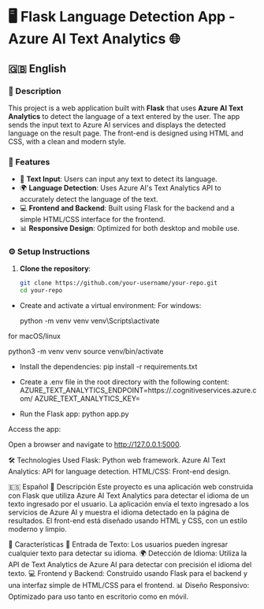 # 🖥️ Flask Language Detection App - Azure AI Text Analytics 🌐

## 🇬🇧 English

### 📖 Description

This project is a web application built with **Flask** that uses **Azure AI Text Analytics** to detect the language of a text entered by the user. The app sends the input text to Azure AI services and displays the detected language on the result page. The front-end is designed using HTML and CSS, with a clean and modern style.

### 🚀 Features

- 📝 **Text Input**: Users can input any text to detect its language.
- 🌍 **Language Detection**: Uses Azure AI's Text Analytics API to accurately detect the language of the text.
- 💻 **Frontend and Backend**: Built using Flask for the backend and a simple HTML/CSS interface for the frontend.
- 📊 **Responsive Design**: Optimized for both desktop and mobile use.
  
### ⚙️ Setup Instructions

1. **Clone the repository**:

   ```bash
   git clone https://github.com/your-username/your-repo.git
   cd your-repo

- Create and activate a virtual environment:
For windows:

   python -m venv venv
venv\Scripts\activate

for macOS/linux

python3 -m venv venv
source venv/bin/activate

- Install the dependencies:
pip install -r requirements.txt

- Create a .env file in the root directory with the following content:
AZURE_TEXT_ANALYTICS_ENDPOINT=https://<your-endpoint>.cognitiveservices.azure.com/
AZURE_TEXT_ANALYTICS_KEY=<your-api-key>
- Run the Flask app:
python app.py

Access the app:

Open a browser and navigate to http://127.0.0.1:5000.

🛠️ Technologies Used
Flask: Python web framework.
Azure AI Text Analytics: API for language detection.
HTML/CSS: Front-end design.

🇪🇸 Español
📖 Descripción
Este proyecto es una aplicación web construida con Flask que utiliza Azure AI Text Analytics para detectar el idioma de un texto ingresado por el usuario. La aplicación envía el texto ingresado a los servicios de Azure AI y muestra el idioma detectado en la página de resultados. El front-end está diseñado usando HTML y CSS, con un estilo moderno y limpio.

🚀 Características
📝 Entrada de Texto: Los usuarios pueden ingresar cualquier texto para detectar su idioma.
🌍 Detección de Idioma: Utiliza la API de Text Analytics de Azure AI para detectar con precisión el idioma del texto.
💻 Frontend y Backend: Construido usando Flask para el backend y una interfaz simple de HTML/CSS para el frontend.
📊 Diseño Responsivo: Optimizado para uso tanto en escritorio como en móvil.